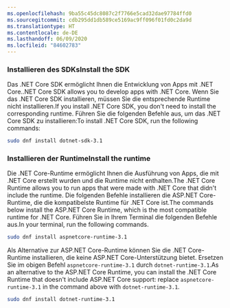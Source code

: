 ```yaml
---
ms.openlocfilehash: 9ba55c45dc8087c2f7766e5cad32dae97784ffd0
ms.sourcegitcommit: cdb295dd1db589ce5169ac9ff096f01fd0c2da9d
ms.translationtype: HT
ms.contentlocale: de-DE
ms.lasthandoff: 06/09/2020
ms.locfileid: "84602783"
---
```


### <a name="install-the-sdk"></a><span data-ttu-id="c07af-101">Installieren des SDKs</span><span class="sxs-lookup"><span data-stu-id="c07af-101">Install the SDK</span></span>

<span data-ttu-id="c07af-102">Das .NET Core SDK ermöglicht Ihnen die Entwicklung von Apps mit .NET Core.</span><span class="sxs-lookup"><span data-stu-id="c07af-102">.NET Core SDK allows you to develop apps with .NET Core.</span></span> <span data-ttu-id="c07af-103">Wenn Sie das .NET Core SDK installieren, müssen Sie die entsprechende Runtime nicht installieren.</span><span class="sxs-lookup"><span data-stu-id="c07af-103">If you install .NET Core SDK, you don't need to install the corresponding runtime.</span></span> <span data-ttu-id="c07af-104">Führen Sie die folgenden Befehle aus, um das .NET Core SDK zu installieren:</span><span class="sxs-lookup"><span data-stu-id="c07af-104">To install .NET Core SDK, run the following commands:</span></span>

```bash
sudo dnf install dotnet-sdk-3.1
```

### <a name="install-the-runtime"></a><span data-ttu-id="c07af-105">Installieren der Runtime</span><span class="sxs-lookup"><span data-stu-id="c07af-105">Install the runtime</span></span>

<span data-ttu-id="c07af-106">Die .NET Core-Runtime ermöglicht Ihnen die Ausführung von Apps, die mit .NET Core erstellt wurden und die Runtime nicht enthalten.</span><span class="sxs-lookup"><span data-stu-id="c07af-106">The .NET Core Runtime allows you to run apps that were made with .NET Core that didn't include the runtime.</span></span> <span data-ttu-id="c07af-107">Die folgenden Befehle installieren die ASP.NET Core-Runtime, die die kompatibelste Runtime für .NET Core ist.</span><span class="sxs-lookup"><span data-stu-id="c07af-107">The commands below install the ASP.NET Core Runtime, which is the most compatible runtime for .NET Core.</span></span> <span data-ttu-id="c07af-108">Führen Sie in Ihrem Terminal die folgenden Befehle aus.</span><span class="sxs-lookup"><span data-stu-id="c07af-108">In your terminal, run the following commands.</span></span>

```bash
sudo dnf install aspnetcore-runtime-3.1
```

<span data-ttu-id="c07af-109">Als Alternative zur ASP.NET Core-Runtime können Sie die .NET Core-Runtime installieren, die keine ASP.NET Core-Unterstützung bietet. Ersetzen Sie im obigen Befehl `aspnetcore-runtime-3.1` durch `dotnet-runtime-3.1`.</span><span class="sxs-lookup"><span data-stu-id="c07af-109">As an alternative to the ASP.NET Core Runtime, you can install the .NET Core Runtime that doesn't include ASP.NET Core support: replace `aspnetcore-runtime-3.1` in the command above with `dotnet-runtime-3.1`.</span></span>

```bash
sudo dnf install dotnet-runtime-3.1
```
